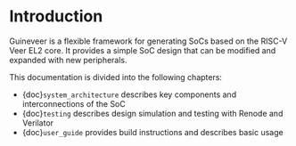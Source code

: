 # Introduction

Guineveer is a flexible framework for generating SoCs based on the RISC-V Veer EL2 core.
It provides a simple SoC design that can be modified and expanded with new peripherals.

This documentation is divided into the following chapters:
* {doc}`system_architecture` describes key components and interconnections of the SoC
* {doc}`testing` describes design simulation and testing with Renode and Verilator
* {doc}`user_guide` provides build instructions and describes basic usage